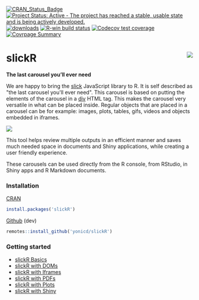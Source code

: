 <!-- badges: start -->
[![CRAN\_Status\_Badge](https://www.r-pkg.org/badges/version/slickR)](https://cran.r-project.org/package=slickR)
[![Project Status: Active - The project has reached a stable, usable state and is being actively developed.](http://www.repostatus.org/badges/0.1.0/active.svg)](https://www.repostatus.org/) 
[![downloads](https://cranlogs.r-pkg.org/badges/slickR)](https://cranlogs.r-pkg.org/badges/slickR)
[![R-win build status](https://github.com/yonicd/slickR/workflows/R-check/badge.svg)](https://github.com/yonicd/slickR)
[![Codecov test coverage](https://codecov.io/gh/yonicd/slickR/branch/master/graph/badge.svg)](https://app.codecov.io/gh/yonicd/slickR?branch=master)
[![Covrpage Summary](https://img.shields.io/badge/covrpage-Last_Build_2022_12_19-brightgreen.svg)](http://tinyurl.com/tbqmb47)
<!-- badges: end -->

# slickR <img src="https://github.com/yonicd/slickR/raw/master/man/figures/logo.png" align="right"  class="logo"/>

__The last carousel you’ll ever need__

We are happy to bring the [slick](http://kenwheeler.github.io/slick/) JavaScript library to R. It is self described as "the last carousel you'll ever need". This carousel is based on putting the elements of the carousel in a [div](https://www.w3schools.com/tags/tag_div.asp) HTML tag. This makes the carousel very versatile in what can be placed inside. Regular objects that are placed in a carousel can be for example: images, plots, tables, gifs, videos and objects embedded in iframes.

![](https://raw.githubusercontent.com/yonicd/slickR/multimedia/Multimedia/slickRnestingWidgets.gif)

This tool helps review multiple outputs in an efficient manner and saves much needed space in documents and Shiny applications, while creating a user friendly experience.

These carousels can be used directly from the R console, from RStudio, in Shiny apps and R Markdown documents.

### Installation
[CRAN](https://cran.r-project.org/package=slickR)
```r
install.packages('slickR')
```

[Github](https://github.com/yonicd/slickR) (dev)
```r
remotes::install_github('yonicd/slickR')
```

### Getting started
- [slickR Basics](https://cran.r-project.org/package=slickR/vignettes/basics.html)
- [slickR with DOMs](https://cran.r-project.org/package=slickR/vignettes/doms.html)
- [slickR with Iframes](https://cran.r-project.org/package=slickR/vignettes/iframes.html)
- [slickR with PDFs](https://cran.r-project.org/package=slickR/vignettes/pdfs.html)
- [slickR with Plots](https://cran.r-project.org/package=slickR/vignettes/plots.html)
- [slickR with Shiny](https://cran.r-project.org/package=slickR/vignettes/shiny.html)
